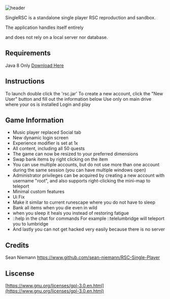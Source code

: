 
![header](https://github.com/kenyy28/SingleRSC/assets/104810014/5636b0be-f406-4e22-993a-2f61cf0c4e1b)



SingleRSC is a standalone single player RSC reproduction and sandbox. 

The application handles itself entirely

and does not rely on a local server nor database.

## Requirements
Java 8 Only
[Download Here](https://adoptium.net/temurin/releases/?version=8)
## Instructions
To launch double click the 'rsc.jar'
To create a new account, click the "New User" button and
fill out the information below
Use only on main drive where your os is installed
Login and play
## Game Information
- Music player replaced Social tab
- New dynamic login screen
- Experience modifier is set at 1x 
- All content, including all 50 quests
- The game can now be resized to your preferred dimensions
- Swap bank items by right clicking on the item
- You can use multiple accounts, but do not use more than one account during
  the same session (you can have multiple windows open)
- Administrator privileges can be acquired by creating a new account with username "root",
  and also supports right-clicking the mini-map to teleport
- Minimal custom features
- Ui Fix
- Make it similar to current runescape where you do not have to sleep
- Bank all items when you die even in wild
- when you sleep it heals you instead of restoring fatigue
- ::help in the chat for commands For example ::telelumbridge will teleport you to lumbridge
- And lastly you can not get hacked very easily because there is no server
## Credits
Sean Niemann
https://www.github.com/sean-niemann/RSC-Single-Player
## Liscense
[https://www.gnu.org/licenses/gpl-3.0.en.html](https://www.gnu.org/licenses/gpl-3.0.en.html)
